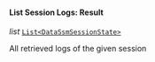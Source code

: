 

#### List Session Logs: Result  
  
<article>

*list* [`List<DataSsmSessionState>`](#datassmsessionstate) 

All retrieved logs of the given session

</article>

